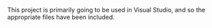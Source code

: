 This project is primarily going to be used in Visual Studio, and so the appropriate files have been included.